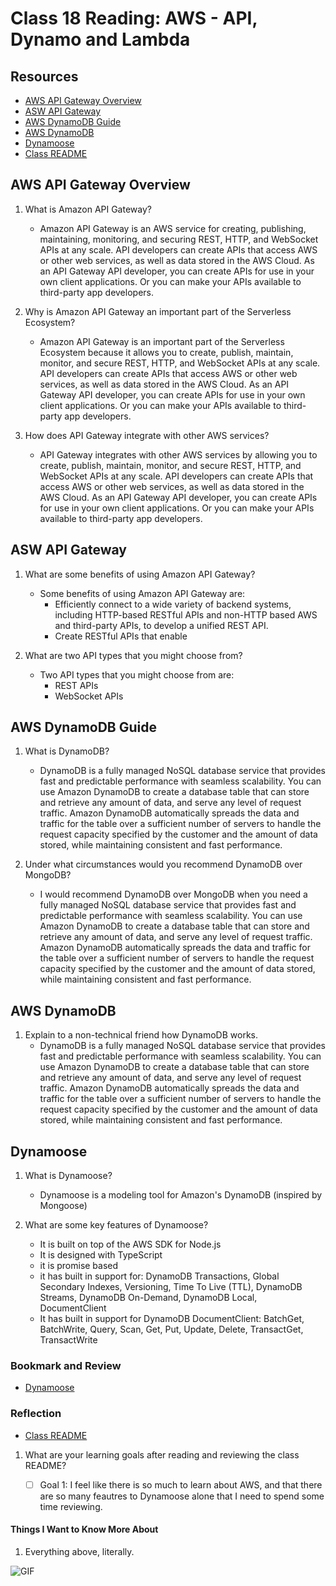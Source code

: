 # Class 18 Reading: AWS - API, Dynamo and Lambda

## Resources

- [AWS API Gateway Overview](https://www.serverless.com/guides/amazon-api-gateway)
- [ASW API Gateway](https://aws.amazon.com/api-gateway/)
- [AWS DynamoDB Guide](https://www.dynamodbguide.com/what-is-dynamo-db/)
- [AWS DynamoDB](https://aws.amazon.com/dynamodb/)
- [Dynamoose](https://dynamoosejs.com/getting_started/Introduction)
- [Class README](https://codefellows.github.io/code-401-javascript-guide/curriculum/class-18/)

## AWS API Gateway Overview

1. What is Amazon API Gateway?
    - Amazon API Gateway is an AWS service for creating, publishing, maintaining, monitoring, and securing REST, HTTP, and WebSocket APIs at any scale. API developers can create APIs that access AWS or other web services, as well as data stored in the AWS Cloud. As an API Gateway API developer, you can create APIs for use in your own client applications. Or you can make your APIs available to third-party app developers.

2. Why is Amazon API Gateway an important part of the Serverless Ecosystem?
    - Amazon API Gateway is an important part of the Serverless Ecosystem because it allows you to create, publish, maintain, monitor, and secure REST, HTTP, and WebSocket APIs at any scale. API developers can create APIs that access AWS or other web services, as well as data stored in the AWS Cloud. As an API Gateway API developer, you can create APIs for use in your own client applications. Or you can make your APIs available to third-party app developers.

3. How does API Gateway integrate with other AWS services?
    - API Gateway integrates with other AWS services by allowing you to create, publish, maintain, monitor, and secure REST, HTTP, and WebSocket APIs at any scale. API developers can create APIs that access AWS or other web services, as well as data stored in the AWS Cloud. As an API Gateway API developer, you can create APIs for use in your own client applications. Or you can make your APIs available to third-party app developers.

## ASW API Gateway

1. What are some benefits of using Amazon API Gateway?
    - Some benefits of using Amazon API Gateway are:
        - Efficiently connect to a wide variety of backend systems, including HTTP-based RESTful APIs and non-HTTP based AWS and third-party APIs, to develop a unified REST API.
        - Create RESTful APIs that enable

2. What are two API types that you might choose from?
    - Two API types that you might choose from are:
        - REST APIs
        - WebSocket APIs

## AWS DynamoDB Guide

1. What is DynamoDB?
    - DynamoDB is a fully managed NoSQL database service that provides fast and predictable performance with seamless scalability. You can use Amazon DynamoDB to create a database table that can store and retrieve any amount of data, and serve any level of request traffic. Amazon DynamoDB automatically spreads the data and traffic for the table over a sufficient number of servers to handle the request capacity specified by the customer and the amount of data stored, while maintaining consistent and fast performance.

2. Under what circumstances would you recommend DynamoDB over MongoDB?
    - I would recommend DynamoDB over MongoDB when you need a fully managed NoSQL database service that provides fast and predictable performance with seamless scalability. You can use Amazon DynamoDB to create a database table that can store and retrieve any amount of data, and serve any level of request traffic. Amazon DynamoDB automatically spreads the data and traffic for the table over a sufficient number of servers to handle the request capacity specified by the customer and the amount of data stored, while maintaining consistent and fast performance.

## AWS DynamoDB

1. Explain to a non-technical friend how DynamoDB works.
    - DynamoDB is a fully managed NoSQL database service that provides fast and predictable performance with seamless scalability. You can use Amazon DynamoDB to create a database table that can store and retrieve any amount of data, and serve any level of request traffic. Amazon DynamoDB automatically spreads the data and traffic for the table over a sufficient number of servers to handle the request capacity specified by the customer and the amount of data stored, while maintaining consistent and fast performance.

## Dynamoose

1. What is Dynamoose?
    - Dynamoose is a modeling tool for Amazon's DynamoDB (inspired by Mongoose)

2. What are some key features of Dynamoose?
   - It is built on top of the AWS SDK for Node.js
   - It is designed with TypeScript
   - it is promise based
   - it has built in support for: DynamoDB Transactions, Global Secondary Indexes, Versioning, Time To Live (TTL), DynamoDB Streams, DynamoDB On-Demand, DynamoDB Local, DocumentClient
   - It has built in support for DynamoDB DocumentClient: BatchGet, BatchWrite, Query, Scan, Get, Put, Update, Delete, TransactGet, TransactWrite

### Bookmark and Review

- [Dynamoose](https://dynamoosejs.com/getting_started/Introduction)

### Reflection

- [Class README](https://codefellows.github.io/code-401-javascript-guide/curriculum/class-18/)

1. What are your learning goals after reading and reviewing the class README?

    - [ ] Goal 1: I feel like there is so much to learn about AWS, and that there are so many feautres to Dynamoose alone that I need to spend some time reviewing.

#### Things I Want to Know More About

1. Everything above, literally.

![GIF](https://media.giphy.com/media/3o7TKMBfpytWA3eaQ0/giphy.gif)
